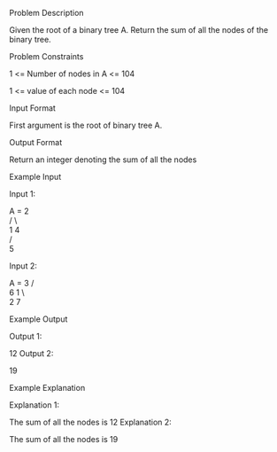 Problem Description

Given the root of a binary tree A. Return the sum of all the nodes of the binary tree.

Problem Constraints

1 <= Number of nodes in A <= 104

1 <= value of each node <= 104

Input Format

First argument is the root of binary tree A.

Output Format

Return an integer denoting the sum of all the nodes

Example Input

Input 1:

A = 2  
 / \  
 1 4  
 /  
 5

Input 2:

A = 3
/ \
 6 1
\ \
 2 7

Example Output

Output 1:

12
Output 2:

19

Example Explanation

Explanation 1:

The sum of all the nodes is 12
Explanation 2:

The sum of all the nodes is 19
